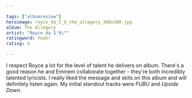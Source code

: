 ```yaml
---

tags: ["albumreview"]
heroimage: royce_da_5_9_the_allegory_300x300.jpg
album: The Allegory
artist: "Royce da 5'9\""
ratingword: Yeah!
rating: 4

---
```


I respect Royce a lot for the level of talent he delivers on album. There's a good reason he and Eminem collaborate together - they're both incredibly talented lyricists. I really liked the message and skits on this album and will definitely listen again. My initial standout tracks were *FUBU* and *Upside Down*.